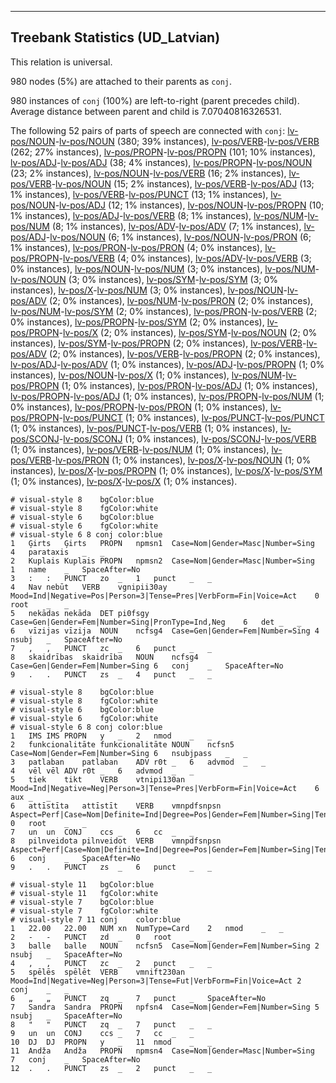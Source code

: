 

--------------------------------------------------------------------------------

## Treebank Statistics (UD_Latvian)

This relation is universal.

980 nodes (5%) are attached to their parents as `conj`.

980 instances of `conj` (100%) are left-to-right (parent precedes child).
Average distance between parent and child is 7.07040816326531.

The following 52 pairs of parts of speech are connected with `conj`: [lv-pos/NOUN]()-[lv-pos/NOUN]() (380; 39% instances), [lv-pos/VERB]()-[lv-pos/VERB]() (262; 27% instances), [lv-pos/PROPN]()-[lv-pos/PROPN]() (101; 10% instances), [lv-pos/ADJ]()-[lv-pos/ADJ]() (38; 4% instances), [lv-pos/PROPN]()-[lv-pos/NOUN]() (23; 2% instances), [lv-pos/NOUN]()-[lv-pos/VERB]() (16; 2% instances), [lv-pos/VERB]()-[lv-pos/NOUN]() (15; 2% instances), [lv-pos/VERB]()-[lv-pos/ADJ]() (13; 1% instances), [lv-pos/VERB]()-[lv-pos/PUNCT]() (13; 1% instances), [lv-pos/NOUN]()-[lv-pos/ADJ]() (12; 1% instances), [lv-pos/NOUN]()-[lv-pos/PROPN]() (10; 1% instances), [lv-pos/ADJ]()-[lv-pos/VERB]() (8; 1% instances), [lv-pos/NUM]()-[lv-pos/NUM]() (8; 1% instances), [lv-pos/ADV]()-[lv-pos/ADV]() (7; 1% instances), [lv-pos/ADJ]()-[lv-pos/NOUN]() (6; 1% instances), [lv-pos/NOUN]()-[lv-pos/PRON]() (6; 1% instances), [lv-pos/PRON]()-[lv-pos/PRON]() (4; 0% instances), [lv-pos/PROPN]()-[lv-pos/VERB]() (4; 0% instances), [lv-pos/ADV]()-[lv-pos/VERB]() (3; 0% instances), [lv-pos/NOUN]()-[lv-pos/NUM]() (3; 0% instances), [lv-pos/NUM]()-[lv-pos/NOUN]() (3; 0% instances), [lv-pos/SYM]()-[lv-pos/SYM]() (3; 0% instances), [lv-pos/X]()-[lv-pos/NUM]() (3; 0% instances), [lv-pos/NOUN]()-[lv-pos/ADV]() (2; 0% instances), [lv-pos/NUM]()-[lv-pos/PRON]() (2; 0% instances), [lv-pos/NUM]()-[lv-pos/SYM]() (2; 0% instances), [lv-pos/PRON]()-[lv-pos/VERB]() (2; 0% instances), [lv-pos/PROPN]()-[lv-pos/SYM]() (2; 0% instances), [lv-pos/PROPN]()-[lv-pos/X]() (2; 0% instances), [lv-pos/SYM]()-[lv-pos/NOUN]() (2; 0% instances), [lv-pos/SYM]()-[lv-pos/PROPN]() (2; 0% instances), [lv-pos/VERB]()-[lv-pos/ADV]() (2; 0% instances), [lv-pos/VERB]()-[lv-pos/PROPN]() (2; 0% instances), [lv-pos/ADJ]()-[lv-pos/ADV]() (1; 0% instances), [lv-pos/ADJ]()-[lv-pos/PROPN]() (1; 0% instances), [lv-pos/NOUN]()-[lv-pos/X]() (1; 0% instances), [lv-pos/NUM]()-[lv-pos/PROPN]() (1; 0% instances), [lv-pos/PRON]()-[lv-pos/ADJ]() (1; 0% instances), [lv-pos/PROPN]()-[lv-pos/ADJ]() (1; 0% instances), [lv-pos/PROPN]()-[lv-pos/NUM]() (1; 0% instances), [lv-pos/PROPN]()-[lv-pos/PRON]() (1; 0% instances), [lv-pos/PROPN]()-[lv-pos/PUNCT]() (1; 0% instances), [lv-pos/PUNCT]()-[lv-pos/PUNCT]() (1; 0% instances), [lv-pos/PUNCT]()-[lv-pos/VERB]() (1; 0% instances), [lv-pos/SCONJ]()-[lv-pos/SCONJ]() (1; 0% instances), [lv-pos/SCONJ]()-[lv-pos/VERB]() (1; 0% instances), [lv-pos/VERB]()-[lv-pos/NUM]() (1; 0% instances), [lv-pos/VERB]()-[lv-pos/PRON]() (1; 0% instances), [lv-pos/X]()-[lv-pos/NOUN]() (1; 0% instances), [lv-pos/X]()-[lv-pos/PROPN]() (1; 0% instances), [lv-pos/X]()-[lv-pos/SYM]() (1; 0% instances), [lv-pos/X]()-[lv-pos/X]() (1; 0% instances).


~~~ conllu
# visual-style 8	bgColor:blue
# visual-style 8	fgColor:white
# visual-style 6	bgColor:blue
# visual-style 6	fgColor:white
# visual-style 6 8 conj	color:blue
1	Ģirts	Ģirts	PROPN	npmsn1	Case=Nom|Gender=Masc|Number=Sing	4	parataxis	_	_
2	Kuplais	Kuplais	PROPN	npmsn2	Case=Nom|Gender=Masc|Number=Sing	1	name	_	SpaceAfter=No
3	:	:	PUNCT	zo	_	1	punct	_	_
4	Nav	nebūt	VERB	vgnipii30ay	Mood=Ind|Negative=Pos|Person=3|Tense=Pres|VerbForm=Fin|Voice=Act	0	root	_	_
5	nekādas	nekāda	DET	pi0fsgy	Case=Gen|Gender=Fem|Number=Sing|PronType=Ind,Neg	6	det	_	_
6	vīzijas	vīzija	NOUN	ncfsg4	Case=Gen|Gender=Fem|Number=Sing	4	nsubj	_	SpaceAfter=No
7	,	,	PUNCT	zc	_	6	punct	_	_
8	skaidrības	skaidrība	NOUN	ncfsg4	Case=Gen|Gender=Fem|Number=Sing	6	conj	_	SpaceAfter=No
9	.	.	PUNCT	zs	_	4	punct	_	_

~~~


~~~ conllu
# visual-style 8	bgColor:blue
# visual-style 8	fgColor:white
# visual-style 6	bgColor:blue
# visual-style 6	fgColor:white
# visual-style 6 8 conj	color:blue
1	IMS	IMS	PROPN	y	_	2	nmod	_	_
2	funkcionalitāte	funkcionalitāte	NOUN	ncfsn5	Case=Nom|Gender=Fem|Number=Sing	6	nsubjpass	_	_
3	patlaban	patlaban	ADV	r0t	_	6	advmod	_	_
4	vēl	vēl	ADV	r0t	_	6	advmod	_	_
5	tiek	tikt	VERB	vtnipi130an	Mood=Ind|Negative=Neg|Person=3|Tense=Pres|VerbForm=Fin|Voice=Act	6	aux	_	_
6	attīstīta	attīstīt	VERB	vmnpdfsnpsn	Aspect=Perf|Case=Nom|Definite=Ind|Degree=Pos|Gender=Fem|Number=Sing|Tense=Past|VerbForm=Part	0	root	_	_
7	un	un	CONJ	ccs	_	6	cc	_	_
8	pilnveidota	pilnveidot	VERB	vmnpdfsnpsn	Aspect=Perf|Case=Nom|Definite=Ind|Degree=Pos|Gender=Fem|Number=Sing|Tense=Past|VerbForm=Part	6	conj	_	SpaceAfter=No
9	.	.	PUNCT	zs	_	6	punct	_	_

~~~


~~~ conllu
# visual-style 11	bgColor:blue
# visual-style 11	fgColor:white
# visual-style 7	bgColor:blue
# visual-style 7	fgColor:white
# visual-style 7 11 conj	color:blue
1	22.00	22.00	NUM	xn	NumType=Card	2	nmod	_	_
2	-	-	PUNCT	zd	_	0	root	_	_
3	balle	balle	NOUN	ncfsn5	Case=Nom|Gender=Fem|Number=Sing	2	nsubj	_	SpaceAfter=No
4	,	,	PUNCT	zc	_	2	punct	_	_
5	spēlēs	spēlēt	VERB	vmnift230an	Mood=Ind|Negative=Neg|Person=3|Tense=Fut|VerbForm=Fin|Voice=Act	2	conj	_	_
6	„	„	PUNCT	zq	_	7	punct	_	SpaceAfter=No
7	Sandra	Sandra	PROPN	npfsn4	Case=Nom|Gender=Fem|Number=Sing	5	nsubj	_	SpaceAfter=No
8	"	"	PUNCT	zq	_	7	punct	_	_
9	un	un	CONJ	ccs	_	7	cc	_	_
10	DJ	DJ	PROPN	y	_	11	nmod	_	_
11	Andža	Andža	PROPN	npmsn4	Case=Nom|Gender=Masc|Number=Sing	7	conj	_	SpaceAfter=No
12	.	.	PUNCT	zs	_	2	punct	_	_

~~~


